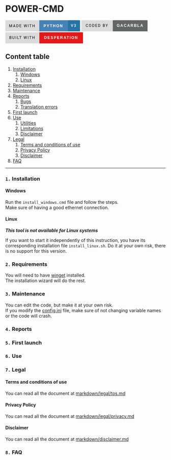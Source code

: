 # POWER-CMD
<svg xmlns="http://www.w3.org/2000/svg" width="234.81249809265137" height="35" viewBox="0 0 234.81249809265137 35"><rect width="106.6624984741211" height="35" fill="#dbdbdb"/><rect x="106.6624984741211" width="88.6624984741211" height="35" fill="#4682B4"/><text x="53.33124923706055" y="21.5" font-size="12" font-family="'Roboto', sans-serif" fill="#000000" text-anchor="middle" letter-spacing="2">MADE WITH</text><text x="150.99374771118164" y="21.5" font-size="12" font-family="'Montserrat', sans-serif" fill="#FFFFFF" text-anchor="middle" font-weight="900" letter-spacing="2">PYTHON</text><rect x="195.3249969482422" width="39.48750114440918" height="35" fill="#2674A4"/><text x="215.06874752044678" y="17.5" font-size="12" font-family="'Roboto', sans-serif" fill="#FFFFFF" text-anchor="middle" font-weight="500" alignment-baseline="middle" letter-spacing="2">V3</text></svg>
<svg xmlns="http://www.w3.org/2000/svg" width="208.4749984741211" height="35" viewBox="0 0 208.4749984741211 35"><rect width="98.6875" height="35" fill="#dbdbdb"/><rect x="98.6875" width="109.7874984741211" height="35" fill="#646566"/><text x="49.34375" y="21.5" font-size="12" font-family="'Roboto', sans-serif" fill="#000000" text-anchor="middle" letter-spacing="2">CODED BY</text><text x="153.58124923706055" y="21.5" font-size="12" font-family="'Montserrat', sans-serif" fill="#FFFFFF" text-anchor="middle" font-weight="900" letter-spacing="2">GACARBLA</text></svg>
<svg xmlns="http://www.w3.org/2000/svg" width="244.07500457763672" height="35" viewBox="0 0 244.07500457763672 35"><rect width="106.9000015258789" height="35" fill="#dbdbdb"/><rect x="106.9000015258789" width="137.1750030517578" height="35" fill="#e31818"/><text x="53.45000076293945" y="21.5" font-size="12" font-family="'Roboto', sans-serif" fill="#000000" text-anchor="middle" letter-spacing="2">BUILT WITH</text><text x="175.4875030517578" y="21.5" font-size="12" font-family="'Montserrat', sans-serif" fill="#FFFFFF" text-anchor="middle" font-weight="900" letter-spacing="2">DESPERATION</text></svg>

## Content table

1. [Installation]()
   1. [Windows]()
   2. [Linux]()
2. [Requirements]()
3. [Maintenance]()
4. [Reports]()
   1. [Bugs]()
   2. [Translation errors]()
5. [First launch]()
6. [Use]()
   1. [Utilities]()
   2. [Limitations]()
   3. [Disclaimer]()
7. [Legal](#7-legal)
   1. [Terms and conditions of use](#tos)
   2. [Privacy Policy](#privacy)
   3. [Disclaimer](#legaldisclaimer)
8. [FAQ]()

<!--
<details><summary><b>Summary</b></summary>

Example

</details>

-->

---

### `1.` Installation

<h4 id="installwindows">Windows</h4>

Run the `install_windows.cmd` file and follow the steps.<br>
Make sure of having a good ethernet connection.

<h4 id="installlinux">Linux</h4>
<b><i color="red">This tool is not available for Linux systems</i></b>

If you want to start it independently of this instruction, you have its corresponding installation file `install_linux.sh`. Do it at your own risk, there is no support for this version.

### `2.` Requirements

You will need to have <a href="https://aka.ms/getwinget">winget</a> installed.<br>The installation wizard will do the rest.

### `3.` Maintenance

You can edit the code, but make it at your own risk.<br>If you modify the <a href="./src/config/config.ini">config.ini</a> file, make sure of not changing variable names or the code will crash.

### `4.` Reports

<h4 id="reportsbugs"></h4>
<h4 id="reportstranslation"></h4>

### `5.` First launch
### `6.` Use
### `7.` Legal

<h4 id="tos">Terms and conditions of use</h4>
<p>You can read all the document at <a href="./markdown/legal/tos.md">markdown/legal/tos.md</a></p>

<h4 id="privacy">Privacy Policy</h4>
<p>You can read all the document at <a href="./markdown/legal/privacy.md">markdown/legal/privacy.md</a></p>

<h4 id="legaldisclaimer">Disclaimer</h4>
<p>You can read all the document at <a href="./markdown/disclaimer.md">markdown/disclaimer.md</a></p>

### `8.` FAQ